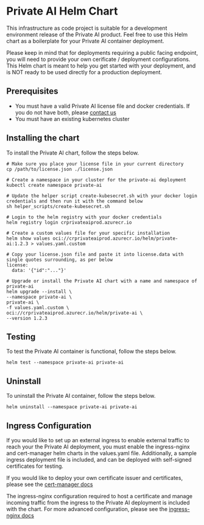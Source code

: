 # Private AI Helm Chart

This infrastructure as code project is suitable for a development environment release of the Private AI product.
Feel free to use this Helm chart as a boilerplate for your Private AI container deployment.

Please keep in mind that for deployments requiring a public facing endpoint, you will need to provide your own cerificate / deployment configurations. This Helm chart is meant to help you get started with your deployment, and is NOT ready to be used directly for a production deployment.

## Prerequisites

- You must have a valid Private AI license file and docker credentials. If you do not have both, please [contact us](https://www.private-ai.com/en/company/contact-us)
- You must have an existing kubernetes cluster

## Installing the chart

To install the Private AI chart, follow the steps below.

```console
# Make sure you place your license file in your current directory
cp /path/to/license.json ./license.json

# Create a namespace in your cluster for the private-ai deployment
kubectl create namespace private-ai

# Update the helper script create-kubesecret.sh with your docker login credentials and then run it with the command below
sh helper_scripts/create-kubesecret.sh

# Login to the helm registry with your docker credentials
helm registry login crprivateaiprod.azurecr.io

# Create a custom values file for your specific installation
helm show values oci://crprivateaiprod.azurecr.io/helm/private-ai:1.2.3 > values.yaml.custom

# Copy your license.json file and paste it into license.data with single quotes surrounding, as per below
license:
  data: '{"id":"..."}'

# Upgrade or install the Private AI chart with a name and namespace of private-ai
helm upgrade --install \
--namespace private-ai \
private-ai \
-f values.yaml.custom \
oci://crprivateaiprod.azurecr.io/helm/private-ai \
--version 1.2.3
```

## Testing

To test the Private AI container is functional, follow the steps below.

```console
helm test --namespace private-ai private-ai
```

## Uninstall

To uninstall the Private AI container, follow the steps below.

```console
helm uninstall --namespace private-ai private-ai
```

## Ingress Configuration
If you would like to set up an external ingress to enable external traffic to reach your the Private AI deployment, you must enable the ingress-nginx and cert-manager helm charts in the values.yaml file. Additionally, a sample ingress deployment file is included, and can be deployed with self-signed certificates for testing.

If you would like to deploy your own certificate issuer and certificates, please see the [cert-manager docs](https://cert-manager.io/docs/)

The ingress-nginx configuration required to host a certificate and manage incoming traffic from the ingress to the Private AI deployment is included with the chart. For more advanced configuration, please see the [ingress-nginx docs](https://github.com/kubernetes/ingress-nginx)

